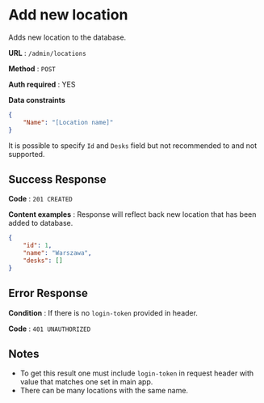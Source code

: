 # Add new location

Adds new location to the database.

**URL** : `/admin/locations`

**Method** : `POST`

**Auth required** : YES

**Data constraints**

```json
{
    "Name": "[Location name]"
}
```

It is possible to specify `Id` and `Desks` field but not recommended to and not supported.

## Success Response

**Code** : `201 CREATED`

**Content examples** : Response will reflect back new location that has been added to database.

```json
{
    "id": 1,
    "name": "Warszawa",
    "desks": []
}
```

## Error Response

**Condition** : If there is no `login-token` provided in header.

**Code** : `401 UNAUTHORIZED`

## Notes

* To get this result one must include `login-token` in request header with value that matches one set in main app.  
* There can be many locations with the same name.